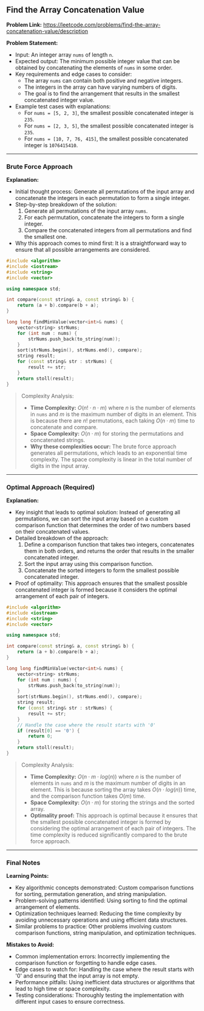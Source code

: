 ## Find the Array Concatenation Value
**Problem Link:** https://leetcode.com/problems/find-the-array-concatenation-value/description

**Problem Statement:**
- Input: An integer array `nums` of length `n`.
- Expected output: The minimum possible integer value that can be obtained by concatenating the elements of `nums` in some order.
- Key requirements and edge cases to consider:
  - The array `nums` can contain both positive and negative integers.
  - The integers in the array can have varying numbers of digits.
  - The goal is to find the arrangement that results in the smallest concatenated integer value.
- Example test cases with explanations:
  - For `nums = [5, 2, 3]`, the smallest possible concatenated integer is `235`.
  - For `nums = [2, 3, 5]`, the smallest possible concatenated integer is `235`.
  - For `nums = [10, 7, 76, 415]`, the smallest possible concatenated integer is `1076415410`.

---

### Brute Force Approach
**Explanation:**
- Initial thought process: Generate all permutations of the input array and concatenate the integers in each permutation to form a single integer.
- Step-by-step breakdown of the solution:
  1. Generate all permutations of the input array `nums`.
  2. For each permutation, concatenate the integers to form a single integer.
  3. Compare the concatenated integers from all permutations and find the smallest one.
- Why this approach comes to mind first: It is a straightforward way to ensure that all possible arrangements are considered.

```cpp
#include <algorithm>
#include <iostream>
#include <string>
#include <vector>

using namespace std;

int compare(const string& a, const string& b) {
    return (a + b).compare(b + a);
}

long long findMinValue(vector<int>& nums) {
    vector<string> strNums;
    for (int num : nums) {
        strNums.push_back(to_string(num));
    }
    sort(strNums.begin(), strNums.end(), compare);
    string result;
    for (const string& str : strNums) {
        result += str;
    }
    return stoll(result);
}
```

> Complexity Analysis:
> - **Time Complexity:** $O(n! \cdot n \cdot m)$ where $n$ is the number of elements in `nums` and $m$ is the maximum number of digits in an element. This is because there are $n!$ permutations, each taking $O(n \cdot m)$ time to concatenate and compare.
> - **Space Complexity:** $O(n \cdot m)$ for storing the permutations and concatenated strings.
> - **Why these complexities occur:** The brute force approach generates all permutations, which leads to an exponential time complexity. The space complexity is linear in the total number of digits in the input array.

---

### Optimal Approach (Required)
**Explanation:**
- Key insight that leads to optimal solution: Instead of generating all permutations, we can sort the input array based on a custom comparison function that determines the order of two numbers based on their concatenated values.
- Detailed breakdown of the approach:
  1. Define a comparison function that takes two integers, concatenates them in both orders, and returns the order that results in the smaller concatenated integer.
  2. Sort the input array using this comparison function.
  3. Concatenate the sorted integers to form the smallest possible concatenated integer.
- Proof of optimality: This approach ensures that the smallest possible concatenated integer is formed because it considers the optimal arrangement of each pair of integers.

```cpp
#include <algorithm>
#include <iostream>
#include <string>
#include <vector>

using namespace std;

int compare(const string& a, const string& b) {
    return (a + b).compare(b + a);
}

long long findMinValue(vector<int>& nums) {
    vector<string> strNums;
    for (int num : nums) {
        strNums.push_back(to_string(num));
    }
    sort(strNums.begin(), strNums.end(), compare);
    string result;
    for (const string& str : strNums) {
        result += str;
    }
    // Handle the case where the result starts with '0'
    if (result[0] == '0') {
        return 0;
    }
    return stoll(result);
}
```

> Complexity Analysis:
> - **Time Complexity:** $O(n \cdot m \cdot log(n))$ where $n$ is the number of elements in `nums` and $m$ is the maximum number of digits in an element. This is because sorting the array takes $O(n \cdot log(n))$ time, and the comparison function takes $O(m)$ time.
> - **Space Complexity:** $O(n \cdot m)$ for storing the strings and the sorted array.
> - **Optimality proof:** This approach is optimal because it ensures that the smallest possible concatenated integer is formed by considering the optimal arrangement of each pair of integers. The time complexity is reduced significantly compared to the brute force approach.

---

### Final Notes

**Learning Points:**
- Key algorithmic concepts demonstrated: Custom comparison functions for sorting, permutation generation, and string manipulation.
- Problem-solving patterns identified: Using sorting to find the optimal arrangement of elements.
- Optimization techniques learned: Reducing the time complexity by avoiding unnecessary operations and using efficient data structures.
- Similar problems to practice: Other problems involving custom comparison functions, string manipulation, and optimization techniques.

**Mistakes to Avoid:**
- Common implementation errors: Incorrectly implementing the comparison function or forgetting to handle edge cases.
- Edge cases to watch for: Handling the case where the result starts with '0' and ensuring that the input array is not empty.
- Performance pitfalls: Using inefficient data structures or algorithms that lead to high time or space complexity.
- Testing considerations: Thoroughly testing the implementation with different input cases to ensure correctness.